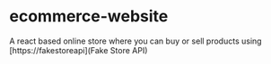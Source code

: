 # ecommerce-website
A react based online store where you can buy or sell products using [https://fakestoreapi](Fake Store API)

